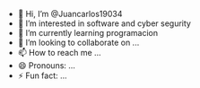 - 👋 Hi, I’m @Juancarlos19034
- 👀 I’m interested in software and cyber segurity
- 🌱 I’m currently learning programacion 
- 💞️ I’m looking to collaborate on ...
- 📫 How to reach me ...
- 😄 Pronouns: ...
- ⚡ Fun fact: ...

<!---
Juancarlos19034/Juancarlos19034 is a ✨ special ✨ repository because its `README.md` (this file) appears on your GitHub profile.
You can click the Preview link to take a look at your changes.
--->
